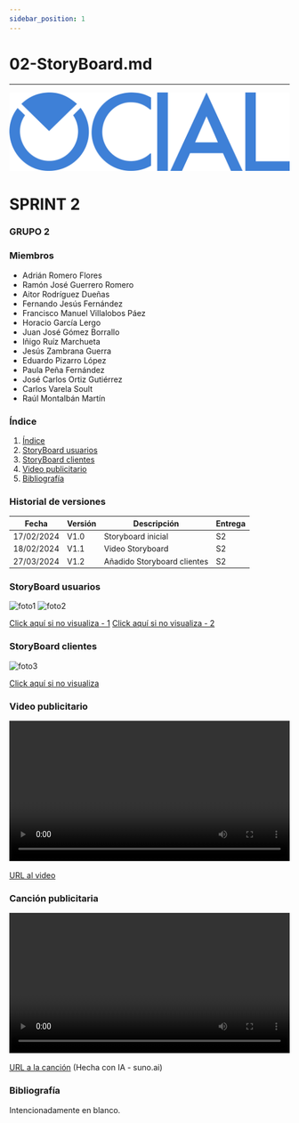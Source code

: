 ```yaml
---
sidebar_position: 1
---
```


# 02-StoryBoard.md

---

<MDXLayout>
  <img src="https://github.com/ispp-2324-ocial/KB/blob/main/assets/Texto_Ocial.png?raw=true" alt="Texto_Ocial" className="img-centered img-custom-height" />
</MDXLayout>

# SPRINT 2

### GRUPO 2

### Miembros

- Adrián Romero Flores
- Ramón José Guerrero Romero
- Aitor Rodríguez Dueñas
- Fernando Jesús Fernández
- Francisco Manuel Villalobos Páez
- Horacio García Lergo
- Juan José Gómez Borrallo
- Iñigo Ruíz Marchueta
- Jesús Zambrana Guerra
- Eduardo Pizarro López
- Paula Peña Fernández
- José Carlos Ortiz Gutiérrez
- Carlos Varela Soult
- Raúl Montalbán Martín

### Índice

1. [Índice](#índice)
2. [StoryBoard usuarios](#storyboard-usuarios)
3. [StoryBoard clientes](#storyboard-clientes)
4. [Video publicitario](#video-publicitario)
5. [Bibliografía](#bibliografía)

### Historial de versiones
| Fecha | Versión | Descripción | Entrega |
|--------------|--------------|--------------|--------------|
|   17/02/2024     | V1.0     |  Storyboard inicial   | S2|
|   18/02/2024     | V1.1     |  Video Storyboard  | S2|
|   27/03/2024     | V1.2     |  Añadido Storyboard clientes  | S2|

### StoryBoard usuarios
![foto1](https://cdn.discordapp.com/attachments/1217905385323757689/1217905461760888984/Story_board_final_page-0001.jpg?ex=660ef459&is=65fc7f59&hm=dd263e39d66fe551adfcc91eff0bc81b6c014a4ad0932c058f83a1ec9119ff78&)
![foto2](https://cdn.discordapp.com/attachments/1217905385323757689/1217905461441859677/Story_board_final_page-0002.jpg?ex=660ef459&is=65fc7f59&hm=f871e93b09682d9112a47f1349cb60b84b630939cea30aef42ea7b1e636ced87&)

[Click aquí si no visualiza - 1](../../static/img/Story_board_usuarios_1.jpg)
[Click aquí si no visualiza - 2](../../static/img/Story_board_usuarios_2.jpg)

### StoryBoard clientes
![foto3](https://cdn.discordapp.com/attachments/1217905385323757689/1222266426224677005/Story_board_clientes_1.jpg?ex=66159750&is=66032250&hm=98e5f8a76e8a931cb8bdfc240b58c6987cfce9e50375a7597b15bfe1963a27af&)

[Click aquí si no visualiza](../../static/img/Story_board_clientes_1.jpg)


### Video publicitario

<MDXLayout>
  <video controls width="100%">
    <source src="/assets/files/Publicidad%20OCIAL-7a562c9933c2f5745195610b1d3b67e0.mp4" type="video/mp4" />
    Tu navegador no soporta el elemento de video.
  </video>
</MDXLayout>

[URL al video](../../static/videos/Publicidad%20OCIAL.mp4)

### Canción publicitaria

<MDXLayout>
  <video controls width="100%">
    <source src="/assets/files/En%20El%20Momento-3301312a46b3881727d4871b99477bc5.mp3" type="audio/mp3" />
    Tu navegador no soporta el elemento de audio.
  </video>
</MDXLayout>

[URL a la canción](../../static/videos/En%20El%20Momento.mp3)
(Hecha con IA - suno.ai)

### Bibliografía

Intencionadamente en blanco.